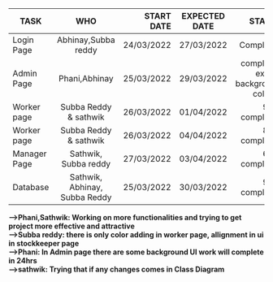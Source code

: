 | TASK        | WHO           | START DATE  | EXPECTED DATE | STATUS 
| ------------- |:-------------:| -----:|:------------:| ------------:|
| Login Page     | Abhinay,Subba reddy | 24/03/2022 | 27/03/2022 | Completed |
| Admin Page     | Phani,Abhinay      | 25/03/2022 |  29/03/2022 | completed except background colours  |
| Worker page | Subba Reddy & sathwik  | 26/03/2022 |  01/04/2022 | 97% completed |
 Worker page | Subba Reddy & sathwik  | 26/03/2022 |  04/04/2022 | 80% completed |
| Manager Page | Sathwik, Subba reddy     | 27/03/2022 |  03/04/2022 | 60% completed |
| Database    | Sathwik, Abhinay, Subba Reddy      | 25/03/2022 |  30/03/2022 | 97% completed |

**-->Phani,Sathwik: Working on more functionalities and trying to get project more effective and attractive** <br>
**-->Subba reddy: there is only color adding in worker page, allignment in ui in stockkeeper page** <br>
**-->Phani: In Admin page there are some background UI work will complete in 24hrs** <br>
**-->sathwik: Trying that if any changes comes in Class Diagram**
